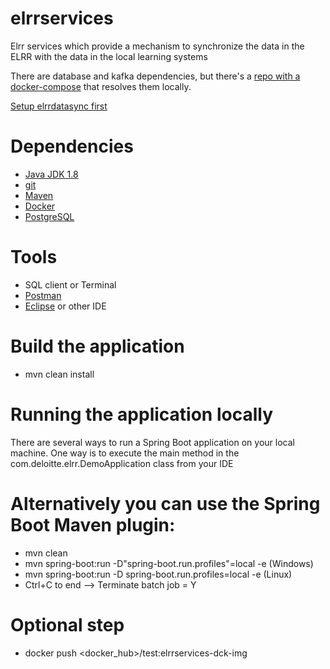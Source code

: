 
# elrrservices
Elrr services which provide a mechanism to synchronize the data in the ELRR with the data in the local learning systems

There are database and kafka dependencies, but there's a [repo with a docker-compose](https://github.com/US-ELRR/elrrdockercompose/) that resolves them locally.

[Setup elrrdatasync first](https://github.com/US-ELRR/elrrdatasync/)

# Dependencies
- [Java JDK 1.8](https://www.oracle.com/java/technologies/downloads/)
- [git](https://git-scm.com/downloads)
- [Maven](https://maven.apache.org/)
- [Docker](https://www.docker.com/products/docker-desktop/)
- [PostgreSQL](https://www.postgresql.org/download/)

# Tools
- SQL client or Terminal
- [Postman](https://www.postman.com/downloads/)
- [Eclipse](https://www.eclipse.org/downloads/packages/) or other IDE

# Build the application
- mvn clean install

# Running the application locally
There are several ways to run a Spring Boot application on your local machine. One way is to execute the main method in the com.deloitte.elrr.DemoApplication class from your IDE

# Alternatively you can use the Spring Boot Maven plugin: 
- mvn clean
- mvn spring-boot:run -D"spring-boot.run.profiles"=local -e (Windows)
- mvn spring-boot:run -D spring-boot.run.profiles=local -e (Linux)
- Ctrl+C to end --> Terminate batch job = Y

# Optional step 
- docker push <docker_hub>/test:elrrservices-dck-img